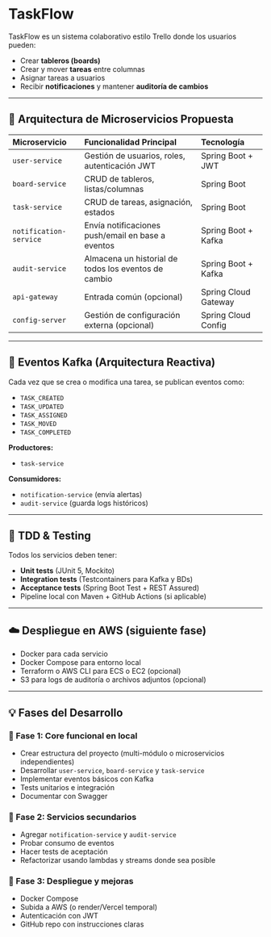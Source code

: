 # TaskFlow

TaskFlow es un sistema colaborativo estilo Trello donde los usuarios pueden:

* Crear **tableros (boards)**
* Crear y mover **tareas** entre columnas
* Asignar tareas a usuarios
* Recibir **notificaciones** y mantener **auditoría de cambios**

---

## 🧱 Arquitectura de Microservicios Propuesta

| Microservicio        | Funcionalidad Principal                       | Tecnología                |
| :------------------- | :-------------------------------------------- | :-------------------------- |
| `user-service`       | Gestión de usuarios, roles, autenticación JWT | Spring Boot + JWT           |
| `board-service`      | CRUD de tableros, listas/columnas             | Spring Boot                 |
| `task-service`       | CRUD de tareas, asignación, estados           | Spring Boot                 |
| `notification-service` | Envía notificaciones push/email en base a eventos | Spring Boot + Kafka         |
| `audit-service`      | Almacena un historial de todos los eventos de cambio | Spring Boot + Kafka         |
| `api-gateway`        | Entrada común (opcional)                      | Spring Cloud Gateway        |
| `config-server`      | Gestión de configuración externa (opcional)   | Spring Cloud Config         |

---

## 🔄 Eventos Kafka (Arquitectura Reactiva)

Cada vez que se crea o modifica una tarea, se publican eventos como:

* `TASK_CREATED`
* `TASK_UPDATED`
* `TASK_ASSIGNED`
* `TASK_MOVED`
* `TASK_COMPLETED`

**Productores:**

* `task-service`

**Consumidores:**

* `notification-service` (envía alertas)
* `audit-service` (guarda logs históricos)

---

## 🧪 TDD & Testing

Todos los servicios deben tener:

* **Unit tests** (JUnit 5, Mockito)
* **Integration tests** (Testcontainers para Kafka y BDs)
* **Acceptance tests** (Spring Boot Test + REST Assured)
* Pipeline local con Maven + GitHub Actions (si aplicable)

---

## ☁️ Despliegue en AWS (siguiente fase)

* Docker para cada servicio
* Docker Compose para entorno local
* Terraform o AWS CLI para ECS o EC2 (opcional)
* S3 para logs de auditoría o archivos adjuntos (opcional)

---

## 💡 Fases del Desarrollo

### 🔹 Fase 1: Core funcional en local

* Crear estructura del proyecto (multi-módulo o microservicios independientes)
* Desarrollar `user-service`, `board-service` y `task-service`
* Implementar eventos básicos con Kafka
* Tests unitarios e integración
* Documentar con Swagger

### 🔹 Fase 2: Servicios secundarios

* Agregar `notification-service` y `audit-service`
* Probar consumo de eventos
* Hacer tests de aceptación
* Refactorizar usando lambdas y streams donde sea posible

### 🔹 Fase 3: Despliegue y mejoras

* Docker Compose
* Subida a AWS (o render/Vercel temporal)
* Autenticación con JWT
* GitHub repo con instrucciones claras
